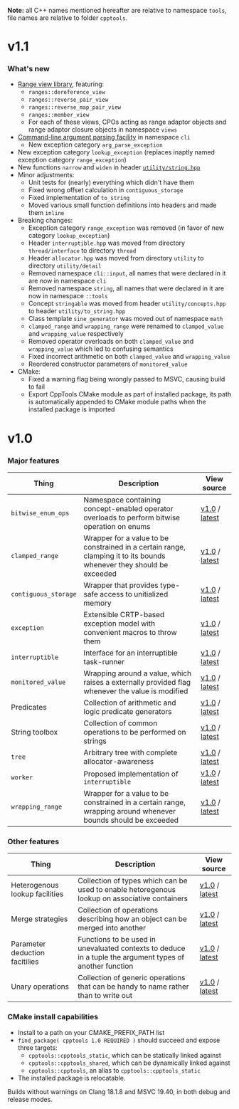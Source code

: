 **Note:** all C++ names mentioned hereafter are relative to namespace `tools`, file names are relative to folder `cpptools`.

# v1.1

### What's new

- [Range view library][ranges_v1.1], featuring:
    - `ranges::dereference_view`
    - `ranges::reverse_pair_view`
    - `ranges::reverse_map_pair_view`
    - `ranges::member_view`
    - For each of these views, CPOs acting as range adaptor objects and range adaptor closure objects in namespace `views`
- [Command-line argument parsing facility][arg_parse_v1.1] in namespace `cli`
    - New exception category `arg_parse_exception`
- New exception category `lookup_exception` (replaces inaptly named exception category `range_exception`)
- New functions `narrow` and `widen` in header [`utility/string.hpp`][string_v1.1]
- Minor adjustments:
    - Unit tests for (nearly) everything which didn't have them
    - Fixed wrong offset calculation in `contiguous_storage`
    - Fixed implementation of `to_string`
    - Moved various small function definitions into headers and made them `inline`
- Breaking changes:
    - Exception category `range_exception` was removed (in favor of new category `lookup_exception`)
    - Header `interruptible.hpp` was moved from directory `thread/interface` to directory `thread`
    - Header `allocator.hpp` was moved from directory `utility` to directory `utility/detail`
    - Removed namespace `cli::input`, all names that were declared in it are now in namespace `cli`
    - Removed namespace `string`, all names that were declared in it are now in namespace `::tools`
    - Concept `stringable` was moved from header `utility/concepts.hpp` to header `utility/to_string.hpp`
    - Class template `sine_generator` was moved out of namespace `math`
    - `clamped_range` and `wrapping_range` were renamed to `clamped_value` and `wrapping_value` respectively
    - Removed operator overloads on both `clamped_value` and `wrapping_value` which led to confusing semantics
    - Fixed incorrect arithmetic on both `clamped_value` and `wrapping_value`
    - Reordered constructor parameters of `monitored_value`
- CMake:
    - Fixed a warning flag being wrongly passed to MSVC, causing build to fail
    - Export CppTools CMake module as part of installed package, its path is automatically appended to CMake module paths when the installed package is imported

# v1.0

### Major features
| Thing                          | Description                                                                                                          | View source                                                           |
| ------------------------------ | -------------------------------------------------------------------------------------------------------------------- | --------------------------------------------------------------------- |
| `bitwise_enum_ops`             | Namespace containing concept-enabled operator overloads to perform bitwise operation on enums                        | [v1.0][bitwise_enum_ops_v1.0]   / [latest][bitwise_enum_ops_latest]   |
| `clamped_range`                | Wrapper for a value to be constrained in a certain range, clamping it to its bounds whenever they should be exceeded | [v1.0][clamped_range_v1.0]      / [latest][clamped_value_latest]      |
| `contiguous_storage`           | Wrapper that provides type-safe access to unitialized memory                                                         | [v1.0][contiguous_storage_v1.0] / [latest][contiguous_storage_latest] |
| `exception`                    | Extensible CRTP-based exception model with convenient macros to throw them                                           | [v1.0][exception_v1.0]          / [latest][exception_latest]          |
| `interruptible`                | Interface for an interruptible task-runner                                                                           | [v1.0][interruptible_v1.0]      / [latest][interruptible_latest]      |
| `monitored_value`              | Wrapping around a value, which raises a externally provided flag whenever the value is modified                      | [v1.0][monitored_value_v1.0]    / [latest][monitored_value_latest]    |
| Predicates                     | Collection of arithmetic and logic predicate generators                                                              | [v1.0][pred_v1.0]               / [latest][pred_latest]               |
| String toolbox                 | Collection of common operations to be performed on strings                                                           | [v1.0][string_v1.0]             / [latest][string_latest]             |
| `tree`                         | Arbitrary tree with complete allocator-awareness                                                                     | [v1.0][tree_v1.0]               / [latest][tree_latest]               |
| `worker`                       | Proposed implementation of `interruptible`                                                                           | [v1.0][worker_v1.0]             / [latest][worker_latest]             |
| `wrapping_range`               | Wrapper for a value to be constrained in a certain range, wrapping around whenever bounds should be exceeded         | [v1.0][wrapping_range_v1.0]     / [latest][wrapping_value_latest]     |

### Other features
| Thing                          | Description                                                                                                          | View source                                                           |
| ------------------------------ | -------------------------------------------------------------------------------------------------------------------- | --------------------------------------------------------------------- |
| Heterogenous lookup facilities | Collection of types which can be used to enable hetoregenous lookup on associative containers                        | [v1.0][heterogenous_v1.0]       / [latest][heterogenous_latest]       |
| Merge strategies               | Collection of operations describing how an object can be merged into another                                         | [v1.0][merge_v1.0]              / [latest][merge_latest]              |
| Parameter deduction facitilies | Functions to be used in unevaluated contexts to deduce in a tuple the argument types of another function             | [v1.0][deduce_parameters_v1.0]  / [latest][deduce_parameters_latest]  |
| Unary operations               | Collection of generic operations that can be handy to name rather than to write out                                  | [v1.0][unary_v1.0]              / [latest][unary_latest]              |

### CMake install capabilities
- Install to a path on your CMAKE_PREFIX_PATH list
- `find_package( cpptools 1.0 REQUIRED )` should succeed and expose three targets:
  - `cpptools::cpptools_static`, which can be statically linked against
  - `cpptools::cpptools_shared`, which can be dynamically linked against
  - `cpptools::cpptools`, an alias to `cpptools::cpptools_static`
- The installed package is relocatable.

Builds without warnings on Clang 18.1.8 and MSVC 19.40, in both debug and release modes.

[ranges_v1.1]:               https://github.com/deqyra/CppTools/tree/v1.1/cpptools/utility/ranges.hpp
[arg_parse_v1.1]:            https://github.com/deqyra/CppTools/tree/v1.1/cpptools/cli/argument_parsing.hpp
[string_v1.1]:               https://github.com/deqyra/CppTools/tree/v1.1/cpptools/utility/string.hpp

[bitwise_enum_ops_v1.0]:     https://github.com/deqyra/CppTools/tree/v1.0/cpptools/utility/bitwise_enum_ops.hpp
[clamped_range_v1.0]:        https://github.com/deqyra/CppTools/tree/v1.0/cpptools/utility/clamped_range.hpp
[contiguous_storage_v1.0]:   https://github.com/deqyra/CppTools/tree/v1.0/cpptools/memory/contiguous_storage.hpp
[exception_v1.0]:            https://github.com/deqyra/CppTools/tree/v1.0/cpptools/exception/exception.hpp
[heterogenous_v1.0]:         https://github.com/deqyra/CppTools/tree/v1.0/cpptools/utility/heterogenous.hpp
[interruptible_v1.0]:        https://github.com/deqyra/CppTools/tree/v1.0/cpptools/thread/interfaces/interruptible.hpp
[merge_v1.0]:                https://github.com/deqyra/CppTools/tree/v1.0/cpptools/utility/merge_strategy.hpp
[monitored_value_v1.0]:      https://github.com/deqyra/CppTools/tree/v1.0/cpptools/utility/monitored_value.hpp
[deduce_parameters_v1.0]:    https://github.com/deqyra/CppTools/tree/v1.0/cpptools/utility/deduce_parameters.hpp
[pred_v1.0]:                 https://github.com/deqyra/CppTools/tree/v1.0/cpptools/utility/predicate.hpp
[tree_v1.0]:                 https://github.com/deqyra/CppTools/tree/v1.0/cpptools/container/tree.hpp
[string_v1.0]:               https://github.com/deqyra/CppTools/tree/v1.0/cpptools/utility/string.hpp
[unary_v1.0]:                https://github.com/deqyra/CppTools/tree/v1.0/cpptools/utility/unary.hpp
[worker_v1.0]:               https://github.com/deqyra/CppTools/tree/v1.0/cpptools/thread/worker.hpp
[wrapping_range_v1.0]:       https://github.com/deqyra/CppTools/tree/v1.0/cpptools/utility/wrapping_range.hpp
[deduce_parameters_v1.0]:    https://github.com/deqyra/CppTools/tree/v1.0/cpptools/utility/deduce_parameters.hpp

[bitwise_enum_ops_latest]:   https://github.com/deqyra/CppTools/tree/master/cpptools/utility/bitwise_enum_ops.hpp
[clamped_value_latest]:      https://github.com/deqyra/CppTools/tree/master/cpptools/utility/clamped_value.hpp
[contiguous_storage_latest]: https://github.com/deqyra/CppTools/tree/master/cpptools/memory/contiguous_storage.hpp
[exception_latest]:          https://github.com/deqyra/CppTools/tree/master/cpptools/exception/exception.hpp
[heterogenous_latest]:       https://github.com/deqyra/CppTools/tree/master/cpptools/utility/heterogenous.hpp
[interruptible_latest]:      https://github.com/deqyra/CppTools/tree/master/cpptools/thread/interruptible.hpp
[merge_latest]:              https://github.com/deqyra/CppTools/tree/master/cpptools/utility/merge_strategy.hpp
[monitored_value_latest]:    https://github.com/deqyra/CppTools/tree/master/cpptools/utility/monitored_value.hpp
[deduce_parameters_latest]:  https://github.com/deqyra/CppTools/tree/master/cpptools/utility/deduce_parameters.hpp
[pred_latest]:               https://github.com/deqyra/CppTools/tree/master/cpptools/utility/predicate.hpp
[tree_latest]:               https://github.com/deqyra/CppTools/tree/master/cpptools/container/tree.hpp
[string_latest]:             https://github.com/deqyra/CppTools/tree/master/cpptools/utility/string.hpp
[unary_latest]:              https://github.com/deqyra/CppTools/tree/master/cpptools/utility/unary.hpp
[worker_latest]:             https://github.com/deqyra/CppTools/tree/master/cpptools/thread/worker.hpp
[wrapping_value_latest]:     https://github.com/deqyra/CppTools/tree/master/cpptools/utility/wrapping_value.hpp
[deduce_parameters_latest]:  https://github.com/deqyra/CppTools/tree/master/cpptools/utility/deduce_parameters.hpp
